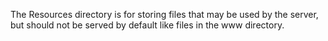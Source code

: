 The Resources directory is for storing files that may be used by the server, but should not be served by default like files in the www directory.
